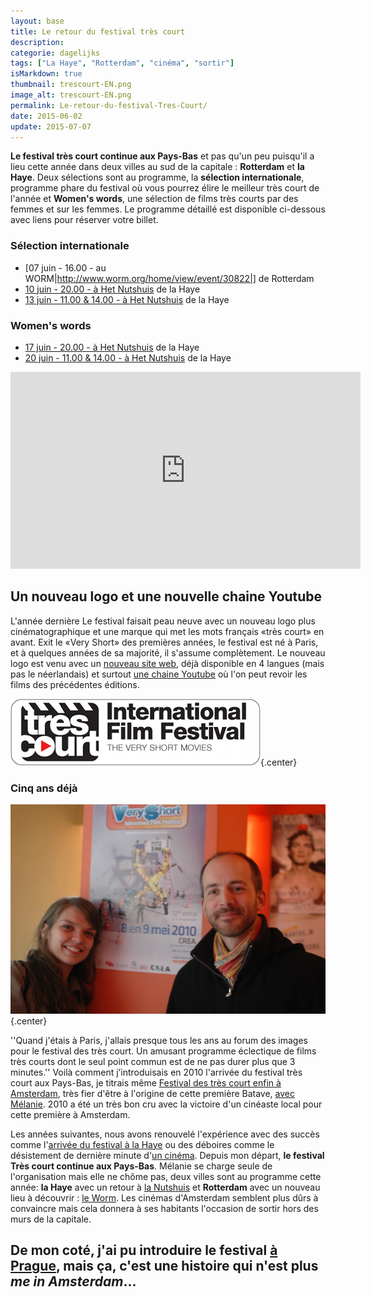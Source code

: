 ```yaml
---
layout: base
title: Le retour du festival très court
description: 
categorie: dagelijks
tags: ["La Haye", "Rotterdam", "cinéma", "sortir"]
isMarkdown: true
thumbnail: trescourt-EN.png
image_alt: trescourt-EN.png
permalink: Le-retour-du-festival-Tres-Court/
date: 2015-06-02
update: 2015-07-07
---
```




**Le festival très court continue aux Pays-Bas** et pas qu'un peu puisqu'il a lieu cette année dans deux villes au sud de la capitale : **Rotterdam** et **la Haye**. Deux sélections sont au programme, la **sélection internationale**, programme phare du festival où vous pourrez élire le meilleur très court de l'année et **Women's words**, une sélection de films très courts par des femmes et sur les femmes. Le programme détaillé est disponible ci-dessous avec liens pour réserver votre billet.

### Sélection internationale
* [07 juin - 16.00 - au WORM|http://www.worm.org/home/view/event/30822|] de Rotterdam
* [10 juin - 20.00 - à Het Nutshuis](http://nutshuis.nl/agenda/17th-tr%C3%A8s-court-international-film-festival#.VWyJSs-qqko) de la Haye
* [13 juin - 11.00 & 14.00 - à Het Nutshuis](http://nutshuis.nl/agenda/17th-tr%C3%A8s-court-international-film-festival#.VWyJSs-qqko)  de la Haye

### Women's words
* [17 juin - 20.00 - à Het Nutshuis](http://nutshuis.nl/node/1586?language=en#.VWyJuM-qqko) de la Haye
* [20 juin - 11.00 & 14.00 - à Het Nutshuis](http://nutshuis.nl/node/1586?language=en#.VWyJuM-qqko)  de la Haye

<!-- HTML -->
<div class="central">
<iframe width="560" height="315" src="https://www.youtube.com/embed/X0NV8y0DU58" frameborder="0" allowfullscreen></iframe>
</div>
<!-- / HTML -->

## Un nouveau logo et une nouvelle chaine Youtube

L'année dernière Le festival faisait peau neuve avec un nouveau logo plus cinématographique et une marque qui met les mots français «très court» en avant. Exit le «Very Short» des premières années, le festival est né à Paris, et à quelques années de sa majorité, il s'assume complètement. Le nouveau logo est venu avec un [nouveau site web](http://trescourt.com/fr), déjà disponible en 4 langues (mais pas le néerlandais) et surtout [une chaine Youtube](https://www.youtube.com/user/trescourttv) où l'on peut revoir les films des  précédentes éditions.

![trescourt-EN.png](trescourt-EN.png){.center}

### Cinq ans déjà

![Melanie-et-Alix-au_CREA-2010.jpg](Melanie-et-Alix-au_CREA-2010.jpg){.center}

<!-- (https://www.facebook.com/veryshort.nl/photos/pb.105529349569946.-2207520000.1433242449./152998441489703/?type=3&theater) -->

''Quand j'étais à Paris, j'allais presque tous les ans au forum des images pour le festival des très court. Un amusant programme éclectique de films très courts dont le seul point commun est de ne pas durer plus que 3 minutes.'' Voilà comment j’introduisais en 2010 l'arrivée du festival très court aux Pays-Bas, je titrais même [Festival des très court enfin à Amsterdam](http://meinamsterdam.nl/festival-des-tres-court-enfin-a-amsterdam), très fier d'être à l'origine de cette première Batave, [avec Mélanie](http://trescourt.com/fr/equipe). 2010 a été un très bon cru avec la victoire d'un cinéaste local pour cette première à Amsterdam.

Les années suivantes, nous avons renouvelé l'expérience avec des succès comme l'[arrivée du festival à la Haye](http://meinamsterdam.nl/deux-nouveaux-sites-web) ou des déboires comme le désistement de dernière minute d'[un cinéma](http://meinamsterdam.nl/en-vrac-d-avril). Depuis mon départ, **le festival Très court continue aux Pays-Bas**. Mélanie se charge seule de l'organisation mais elle ne chôme pas, deux villes sont au programme cette année: **la Haye** avec un retour à [la Nutshuis](http://www.nutshuis.nl/) et **Rotterdam** avec un nouveau lieu à découvrir : [le Worm](http://www.worm.org/). Les cinémas d'Amsterdam semblent plus dûrs à convaincre mais cela donnera à ses habitants l'occasion de sortir hors des murs de la capitale.

De mon coté, j'ai pu introduire le festival [à Prague](http://veryshort.cz/en/), mais ça, c'est une histoire qui n'est plus *me in Amsterdam*...
---